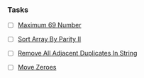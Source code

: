### Tasks
- [ ] [Maximum 69 Number](https://leetcode.com/problems/maximum-69-number/)
- [ ] [Sort Array By Parity II](https://leetcode.com/problems/sort-array-by-parity-ii/)
- [ ] [Remove All Adjacent Duplicates In String](https://leetcode.com/problems/remove-all-adjacent-duplicates-in-string/)
- [ ] [Move Zeroes](https://leetcode.com/problems/move-zeroes/)


